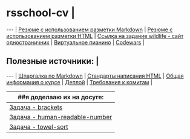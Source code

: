 # rsschool-cv |
--- |
[Резюме с использованием разметки Markdown](https://vooodee.github.io/rsschool-cv/cv) | 
[Резюме с использованием разметки HTML](https://vooodee.github.io/rsschool-cv/) | 
[Ссылка на задание wildlife - сайт одностраничник](https://rolling-scopes-school.github.io/vooodee-JSFE2021Q1/wildlife/) | 
[Виртуальное пианино](https://rolling-scopes-school.github.io/vooodee-JSFE2021Q1/virtual-piano/) | 
[Codewars](https://www.codewars.com/users/Vooodee/stats) | 

## Полезные источники: |
--- |
[Шпаргалка по Markdown](http://bustep.ru/markdown/shpargalka-po-markdown.html) | 
[Стандарты написания HTML](https://codeguide.co/) |
[Общая информация о курсе](https://docs.rs.school/#/js-fe-course) | 
[Деплой](https://docs.rs.school/#/private-repository?id=Как-сделать-деплой-задания-из-приватного-репозитория-школы) | 
[Требования к комитам](https://docs.rs.school/#/git-convention) | 

##я доделааю их на досуге: |
--- |
[Задача - brackets](https://github.com/Shastel/brackets) |
[Задача - human-readable-number](https://github.com/rolling-scopes-school/human-readable-number) | 
[Задача - towel-sort](https://github.com/Vooodee/towel-sort) | 
